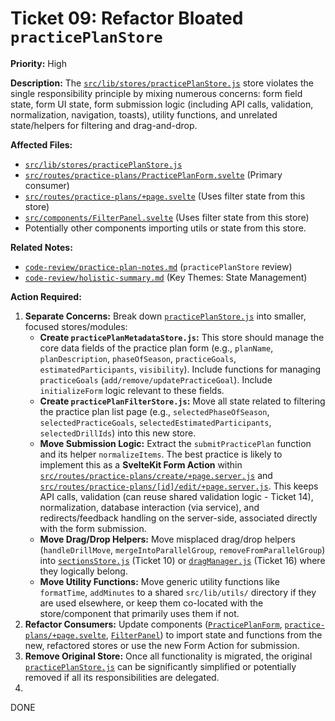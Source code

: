 # Ticket 09: Refactor Bloated `practicePlanStore`

**Priority:** High

**Description:** The [`src/lib/stores/practicePlanStore.js`](/src/lib/stores/practicePlanStore.js) store violates the single responsibility principle by mixing numerous concerns: form field state, form UI state, form submission logic (including API calls, validation, normalization, navigation, toasts), utility functions, and unrelated state/helpers for filtering and drag-and-drop.

**Affected Files:**

*   [`src/lib/stores/practicePlanStore.js`](src/lib/stores/practicePlanStore.js)
*   [`src/routes/practice-plans/PracticePlanForm.svelte`](src/routes/practice-plans/PracticePlanForm.svelte) (Primary consumer)
*   [`src/routes/practice-plans/+page.svelte`](src/routes/practice-plans/+page.svelte) (Uses filter state from this store)
*   [`src/components/FilterPanel.svelte`](src/components/FilterPanel.svelte) (Uses filter state from this store)
*   Potentially other components importing utils or state from this store.

**Related Notes:**

*   [`code-review/practice-plan-notes.md`](code-review/practice-plan-notes.md) (`practicePlanStore` review)
*   [`code-review/holistic-summary.md`](code-review/holistic-summary.md) (Key Themes: State Management)

**Action Required:**

1.  **Separate Concerns:** Break down [`practicePlanStore.js`](src/lib/stores/practicePlanStore.js) into smaller, focused stores/modules:
    *   **Create `practicePlanMetadataStore.js`:** This store should manage the core data fields of the practice plan form (e.g., `planName`, `planDescription`, `phaseOfSeason`, `practiceGoals`, `estimatedParticipants`, `visibility`). Include functions for managing `practiceGoals` (`add/remove/updatePracticeGoal`). Include `initializeForm` logic relevant to these fields.
    *   **Create `practicePlanFilterStore.js`:** Move all state related to filtering the practice plan list page (e.g., `selectedPhaseOfSeason`, `selectedPracticeGoals`, `selectedEstimatedParticipants`, `selectedDrillIds`) into this new store.
    *   **Move Submission Logic:** Extract the `submitPracticePlan` function and its helper `normalizeItems`. The best practice is likely to implement this as a **SvelteKit Form Action** within [`src/routes/practice-plans/create/+page.server.js`](src/routes/practice-plans/create/+page.server.js) and [`src/routes/practice-plans/[id]/edit/+page.server.js`](src/routes/practice-plans/[id]/edit/+page.server.js). This keeps API calls, validation (can reuse shared validation logic - Ticket 14), normalization, database interaction (via service), and redirects/feedback handling on the server-side, associated directly with the form submission.
    *   **Move Drag/Drop Helpers:** Move misplaced drag/drop helpers (`handleDrillMove`, `mergeIntoParallelGroup`, `removeFromParallelGroup`) into [`sectionsStore.js`](src/lib/stores/sectionsStore.js) (Ticket 10) or [`dragManager.js`](src/lib/stores/dragManager.js) (Ticket 16) where they logically belong.
    *   **Move Utility Functions:** Move generic utility functions like `formatTime`, `addMinutes` to a shared `src/lib/utils/` directory if they are used elsewhere, or keep them co-located with the store/component that primarily uses them if not.
2.  **Refactor Consumers:** Update components ([`PracticePlanForm`](src/routes/practice-plans/PracticePlanForm.svelte), [`practice-plans/+page.svelte`](src/routes/practice-plans/+page.svelte), [`FilterPanel`](src/components/FilterPanel.svelte)) to import state and functions from the new, refactored stores or use the new Form Action for submission.
3.  **Remove Original Store:** Once all functionality is migrated, the original [`practicePlanStore.js`](src/lib/stores/practicePlanStore.js) can be significantly simplified or potentially removed if all its responsibilities are delegated. 
4.  

DONE